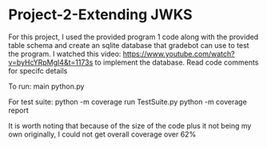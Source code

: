 # Project-2-Extending JWKS

For this project, I used the provided program 1 code along with the provided table schema and create an sqlite database that gradebot can use to test the program. I watched this video: https://www.youtube.com/watch?v=byHcYRpMgI4&t=1173s to implement the database. Read code comments for specifc details

To run:
main python.py

For test suite:
python -m coverage run TestSuite.py
python -m coverage report

It is worth noting that because of the size of the code plus it not being my own originally, I could not get overall coverage over 62%
